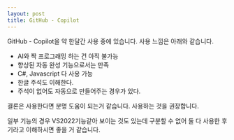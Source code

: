```yaml
---
layout: post
title: GitHub - Copilot
---
```


GitHub - Copilot을 약 한달간 사용 중에 있습니다. 
사용 느낌은 아래와 같습니다.

- AI와 짝 프로그래밍 하는 건 아직 불가능
- 향상된 자동 완성 기능으로서는 만족
- C#, Javascript 다 사용 가능
- 한글 주석도 이해한다.
- 주석이 없어도 자동으로 만들어주는 경우가 있다. 

결론은 사용한다면 분명 도움이 되는거 같습니다. 사용하는 것을 권장합니다.

일부 기능의 경우 VS2022기능같아 보이는 것도 있는데 구분할 수 없어 둘 다 사용한 후기라고 이해하시면 좋을 거 같습니다.